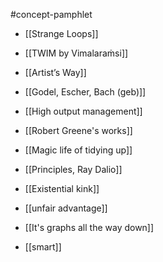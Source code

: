 #concept-pamphlet 


- [[Strange Loops]]
- [[TWIM by Vimalaraṁsi]]
- [[Artist’s Way]]
- [[Godel, Escher, Bach (geb)]]
- [[High output management]]
- [[Robert Greene's works]]
- [[Magic life of tidying up]]
- [[Principles, Ray Dalio]]
- [[Existential kink]]

- [[unfair advantage]]
- [[It's graphs all the way down]]
- [[smart]]

